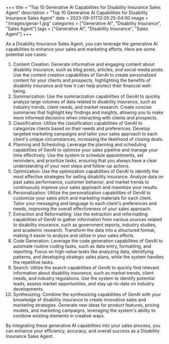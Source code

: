 +++
title = "Top 10 Generative AI Capabilities for Disability Insurance Sales Agent"
description = "Top 10 Generative AI Capabilities for Disability Insurance Sales Agent"
date = 2023-09-01T12:05:25-04:00
image = "/images/genai-1.jpg"
categories = ["Generative AI", "Disability Insurance", "Sales Agent"]
tags = ["Generative AI", "Disability Insurance", "Sales Agent"]
+++

As a Disability Insurance Sales Agent, you can leverage the generative AI capabilities to enhance your sales and marketing efforts. Here are some potential use cases:

1. Content Creation: Generate informative and engaging content about disability insurance, such as blog posts, articles, and social media posts. Use the content creation capabilities of GenAI to create personalized content for your clients and prospects, highlighting the benefits of disability insurance and how it can help protect their financial well-being.
2. Summarization: Use the summarization capabilities of GenAI to quickly analyze large volumes of data related to disability insurance, such as industry trends, client needs, and market research. Create concise summaries that highlight key findings and insights, allowing you to make more informed decisions when interacting with clients and prospects.
3. Classification: Utilize the classification capabilities of GenAI to categorize clients based on their needs and preferences. Develop targeted marketing campaigns and tailor your sales approach to each client's unique circumstances, increasing the likelihood of closing deals.
4. Planning and Scheduling: Leverage the planning and scheduling capabilities of GenAI to optimize your sales pipeline and manage your time effectively. Use the system to schedule appointments, set reminders, and prioritize tasks, ensuring that you always have a clear understanding of your next steps and follow-up actions.
5. Optimization: Use the optimization capabilities of GenAI to identify the most effective strategies for selling disability insurance. Analyze data on past sales performance, customer behavior, and market trends to continuously improve your sales approach and maximize your results.
6. Personalization: Utilize the personalization capabilities of GenAI to customize your sales pitch and marketing materials for each client. Tailor your messaging and language to each client's preferences and needs, improving the overall effectiveness of your sales approach.
7. Extraction and Reformatting: Use the extraction and reformatting capabilities of GenAI to gather information from various sources related to disability insurance, such as government reports, industry studies, and academic research. Transform the data into a structured format, making it easier to analyze and utilize in your sales efforts.
8. Code Generation: Leverage the code generation capabilities of GenAI to automate routine coding tasks, such as data entry, formatting, and reporting. Focus on high-value tasks like analyzing data, identifying patterns, and developing strategic sales plans, while the system handles the repetitive tasks.
9. Search: Utilize the search capabilities of GenAI to quickly find relevant information about disability insurance, such as market trends, client needs, and industry regulations. Use the system to identify potential leads, assess market opportunities, and stay up-to-date on industry developments.
10. Synthesizing: Combine the synthesizing capabilities of GenAI with your knowledge of disability insurance to create innovative sales and marketing strategies. Generate new ideas for product features, pricing models, and marketing campaigns, leveraging the system's ability to combine existing elements in creative ways.

By integrating these generative AI capabilities into your sales process, you can enhance your efficiency, accuracy, and overall success as a Disability Insurance Sales Agent.